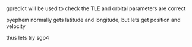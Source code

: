 #

gpredict will be used to check the TLE and orbital parameters are correct


pyephem normally gets latitude and longitude, but lets get position and velocity


thus lets try sgp4
